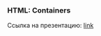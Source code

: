 ### HTML: Containers
Ссылка на презентацию: [link](https://github.com/ait-tr/cohort39.1/blob/main/front_end/lesson_03/HTML_Containers.pdf)
